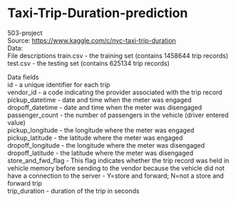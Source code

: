 # Taxi-Trip-Duration-prediction
503-project  
Source: https://www.kaggle.com/c/nyc-taxi-trip-duration  
Data:  
File descriptions
train.csv - the training set (contains 1458644 trip records)  
test.csv - the testing set (contains 625134 trip records)  
  
Data fields  
id - a unique identifier for each trip  
vendor_id - a code indicating the provider associated with the trip record   
pickup_datetime - date and time when the meter was engaged  
dropoff_datetime - date and time when the meter was disengaged  
passenger_count - the number of passengers in the vehicle (driver entered value)  
pickup_longitude - the longitude where the meter was engaged  
pickup_latitude - the latitude where the meter was engaged  
dropoff_longitude - the longitude where the meter was disengaged  
dropoff_latitude - the latitude where the meter was disengaged   
store_and_fwd_flag - This flag indicates whether the trip record was held in vehicle memory before sending to the vendor because the vehicle did not have a connection to the server - Y=store and forward; N=not a store and forward trip  
trip_duration - duration of the trip in seconds  
